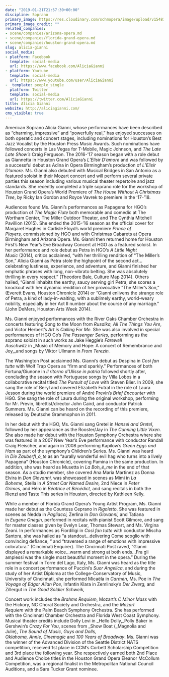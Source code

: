 ```yaml
---
date: "2019-01-21T21:57:30+00:00"
discipline: Soprano
primary_image: https://res.cloudinary.com/schmopera/image/upload/v1548107758/media/2019/01/AliciaGianni.jpg
primary_image_credit: ""
related_companies:
- scene/companies/arizona-opera.md
- scene/companies/florida-grand-opera.md
- scene/companies/houston-grand-opera.md
slug: alicia-gianni
social_media:
- platform: Facebook
  template: social-media
  url: https://www.facebook.com/AliciaGianni
- platform: Youtube
  template: social-media
  url: https://www.youtube.com/user/AliciaGianni
- _template: people_single
  platform: Twitter
  template: social-media
  url: https://twitter.com/AliciaGianni
title: Alicia Gianni
website: http://aliciagianni.com/
cms_visible: true
---
```

American Soprano Alicia Gianni, whose performances have been described as “charming, impressive” and “powerfully real,” has enjoyed successes on both operatic and concert stages, including nominations for Houston’s Best Jazz Vocalist by the Houston Press Music Awards. Such nominations have followed concerts in Las Vegas for T-Mobile, Magic Johnson, and _The Late Late Show’s_ Craig Ferguson. The 2016-’17 season began with a role debut as Giannetta in Houston Grand Opera’s _L’Elisir D’amore_ and was followed by a successful debut as Adina in Opera Birmingham’s production of _L’Elisir D’amore_. Ms. Gianni also debuted with Musical Bridges in San Antonio as a featured soloist in their Mozart concert and will perform several private parties this season including various musical theater repertoire and jazz standards. She recently completed a triple soprano role for the workshop of Houston Grand Opera’s World Premiere of _The House Without A Christmas Tree_, by Ricky Ian Gordon and Royce Vavrek to premiere in the ’17-’18.

Audiences found Ms. Gianni’s performances as Papagena for HGO’s production of _The Magic Flute_ both memorable and comedic at The Wortham Center, The Miller Outdoor Theater, and The Cynthia Mitchell Pavillion (2015). She ended the 2015-’16 season as the official cover for Margaret Hughes in Carlisle Floyd’s world premiere _Prince of Players,_ commissioned by HGO and with Christmas Cabarets at Opera Birmingham and Arizona Opera. Ms. Gianni then returned home for Houston First’s New Year’s Eve Broadway Concert at HGO as a featured soloist. In her performance and role debut as Petra in HGO’s _A Little Night Music_ (2014)_,_ critics acclaimed, “with her thrilling rendition of “The Miller’s Son,” Alicia Gianni as Petra stole the highpoint of the second act…celebrating lustiness, experience, and adventure, and Gianni finished her emphatic phrases with long, non-vibrato belting. She was absolutely thrilling in every respect.” (Theodore Bale, Culture Map 2014). Others hailed, “Gianni inhabits the earthy, saucy serving girl Petra; she scores a knockout with her dynamic rendition of her provocative “The Miller’s Son,” (Everett Evans, Houston Chronicle 2014) or “Gianni enlivens the strange role of Petra, a kind of lady-in-waiting, with a sublimely earthy, world-weary nobility, especially in her Act II number about the course of any marriage.” (John DeMers, Houston Arts Week 2014).

Ms. Gianni enjoyed performances with the River Oaks Chamber Orchestra in concerts featuring Song to the Moon from _Rusalka, All The Things You Are_, and Victor Herbert’s _Art is Calling For Me._ She was also involved in special performances of HGO Co’s _The Passenger_ _Series,_ performing as the soprano soloist in such works as Jake Heggie’s _Farewell Auschwitz_ in _Music of Memory and Hope: A concert of Remembrance and Joy,_and songs by Viktor Ullmann in _From Terezín._

The Washington Post acclaimed Ms. Gianni’s debut as Despina in _Così fan tutte_ with Wolf Trap Opera as “firm and sparkly.” Performances of both Fortuna/Giunone in _Il ritorno d’Ulisse in patria_ followed shortly after, concluding the season with Portuguese songs by Villa Lobos in a collaborative recital titled _The_ _Pursuit of Love_ with Steven Blier. In 2009, she sang the role of Beryl and covered Elizabeth Futral in the role of Laura Jesson during the world premiere of André Previn’s _Brief Encounter_ with HGO. She sang the role of Laura during the original workshop, performing for Mr. Previn, librettist/director John Caird, and conductor Patrick Summers. Ms. Gianni can be heard on the recording of this premiere, released by Deutsche Grammophon in 2011.

In her debut with the HGO, Ms. Gianni sang Gretel in _Hansel and Gretel_, followed by her appearance as the Rooster/Jay in _The Cunning Little Vixen_. She also made her debut with the Houston Symphony Orchestra where she was featured in a 2007 New Year’s Eve performance with conductor Randall Craig Fleischer, and again in 2008 performing Kapilow’s _Green Eggs and Ham_ as part of the symphony’s Children’s Series. Ms. Gianni was heard in _Die Zauberfl_ö_te_ as an “aurally wonderful evil hag who turns into a lively Papagena” (Houston Chronicle), covering Pamina in the same production. In addition, she was heard as Musetta in _La Boh_è_me_ in the end of that season. As a studio member, she covered Ana Maria Martinez as Donna Elvira in _Don Giovanni,_ was showcased in scenes as Mimi in _La Boheme,_ Stella in _A Street Car Named Desire,_ 2nd Niece in _Peter Grimes,_ and Héro in _Béatrice et Bénédict,_ and sang recitals in both the Rienzi and Taste This series in Houston, directed by Kathleen Kelly.

While a member of Florida Grand Opera’s Young Artist Program, Ms. Gianni made her debut as the Countess Ceprano in _Rigoletto_. She was featured in scenes as Nedda in _Pagliacci,_ Zerlina in _Don Giovanni,_ and Tatiana in _Eugene Onegin,_ performed in recitals with pianist Scott Gilmore, and sang for master classes given by Evelyn Lear, Thomas Stewart, and Ms. Virgina Zeani. In performances as Fiordiligi in _Così fan tutte_ with conductor Mischa Santora, she was hailed as “a standout…delivering Come scoglio with convincing defiance, “ and “traversed a range of emotions with impressive coloratura.” (Cincinnati Enquirer). The Cincinnati Post raved, “Gianni displayed a remarkable voice…warm and strong at both ends…Fra gli amplessi was the single most beautiful moment in the opera.” During the summer festival in Torre del Lago, Italy, Ms. Gianni was heard as the title role in a concert performance of Puccini’s _Suor Angelica_, and during the study of her Artist Diploma at the College-Conservatory of Music, University of Cincinnati, she performed Micaëla in _Carmen,_ Ms. Poe in _The Voyage of Edgar Allan Poe,_ Infantin Klara in Zemlinsky’s _Der Zwerg,_ and Zillergut in _The Good Soldier Schweik,_

Concert work includes the _Brahms Requiem_, Mozart’s _C Minor Mass_ with the Hickory, NC Choral Society and Orchestra, and the _Mozart Requiem_ with the Palm Beach Symphony Orchestra. She has performed with the Cincinnati Chamber Orchestra and Florida West Coast Symphony. Musical theater credits include Dolly Levi in _Hello Dolly,_Polly Baker in Gershwin’s _Crazy For You_, scenes from _Show Boat (_Magnolia and Julie), _The Sound of Music, Guys and Dolls, Oklahoma,_ _Annie,_ _Cinemagic_ and _100 Years of Broadway_. Ms. Gianni was the winner of the Advanced Division of the Seattle District NATS competition, received 1st place in CCM’s Corbett Scholarship Competition and 3rd place the following year. She respectively earned both 2nd Place and Audience Choice titles in the Houston Grand Opera Eleanor McCollum Competition, was a regional finalist in the Metropolitan National Council Auditions, and a Sara Tucker Grant nominee.